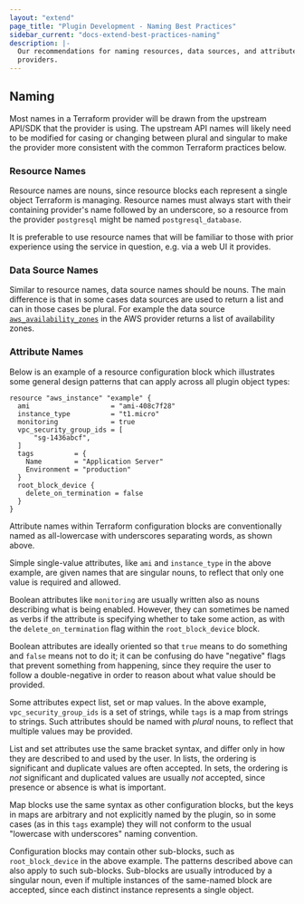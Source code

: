 ```yaml
---
layout: "extend"
page_title: "Plugin Development - Naming Best Practices"
sidebar_current: "docs-extend-best-practices-naming"
description: |-
  Our recommendations for naming resources, data sources, and attributes in
  providers.
---
```


## Naming

Most names in a Terraform provider will be drawn from the upstream API/SDK that 
the provider is using. The upstream API names will likely need to be 
modified for casing or changing between plural and singular to make 
the provider more consistent with the common Terraform practices below.

### Resource Names

Resource names are nouns, since resource blocks each represent a single
object Terraform is managing. Resource names must always start with their
containing provider's name followed by an underscore, so a resource from
the provider `postgresql` might be named `postgresql_database`.

It is preferable to use resource names that will be familiar to those with
prior experience using the service in question, e.g. via a web UI it provides.

### Data Source Names

Similar to resource names, data source names should be nouns. The main difference 
is that in some cases data sources are used to return a list and can in 
those cases be plural. For example the data source 
[`aws_availability_zones`](https://registry.terraform.io/providers/hashicorp/aws/latest/docs/data-sources/availability_zones) 
in the AWS provider returns a list of availability zones.

### Attribute Names

Below is an example of a resource configuration block which illustrates some
general design patterns that can apply across all plugin object types:

```hcl
resource "aws_instance" "example" {
  ami                    = "ami-408c7f28"
  instance_type          = "t1.micro"
  monitoring             = true
  vpc_security_group_ids = [
      "sg-1436abcf",
  ]
  tags          = {
    Name        = "Application Server"
    Environment = "production"
  }
  root_block_device {
    delete_on_termination = false
  }
}
```

Attribute names within Terraform configuration blocks are conventionally named
as all-lowercase with underscores separating words, as shown above.

Simple single-value attributes, like `ami` and `instance_type` in the above
example, are given names that are singular nouns, to reflect that only one
value is required and allowed.

Boolean attributes like `monitoring` are usually written also as nouns
describing what is being enabled. However, they can sometimes be named as
verbs if the attribute is specifying whether to take some action, as with the
`delete_on_termination` flag within the `root_block_device` block.

Boolean attributes are ideally oriented so that `true` means to do something
and `false` means not to do it; it can be confusing do have "negative" flags
that prevent something from happening, since they require the user to follow
a double-negative in order to reason about what value should be provided.

Some attributes expect list, set or map values. In the above example,
`vpc_security_group_ids` is a set of strings, while `tags` is a map
from strings to strings. Such attributes should be named with *plural* nouns,
to reflect that multiple values may be provided.

List and set attributes use the same bracket syntax, and differ only in how
they are described to and used by the user. In lists, the ordering is
significant and duplicate values are often accepted. In sets, the ordering is
*not* significant and duplicated values are usually *not* accepted, since
presence or absence is what is important.

Map blocks use the same syntax as other configuration blocks, but the keys in
maps are arbitrary and not explicitly named by the plugin, so in some cases
(as in this `tags` example) they will not conform to the usual "lowercase with
underscores" naming convention.

Configuration blocks may contain other sub-blocks, such as `root_block_device`
in the above example. The patterns described above can also apply to such
sub-blocks. Sub-blocks are usually introduced by a singular noun, even if
multiple instances of the same-named block are accepted, since each distinct
instance represents a single object.
